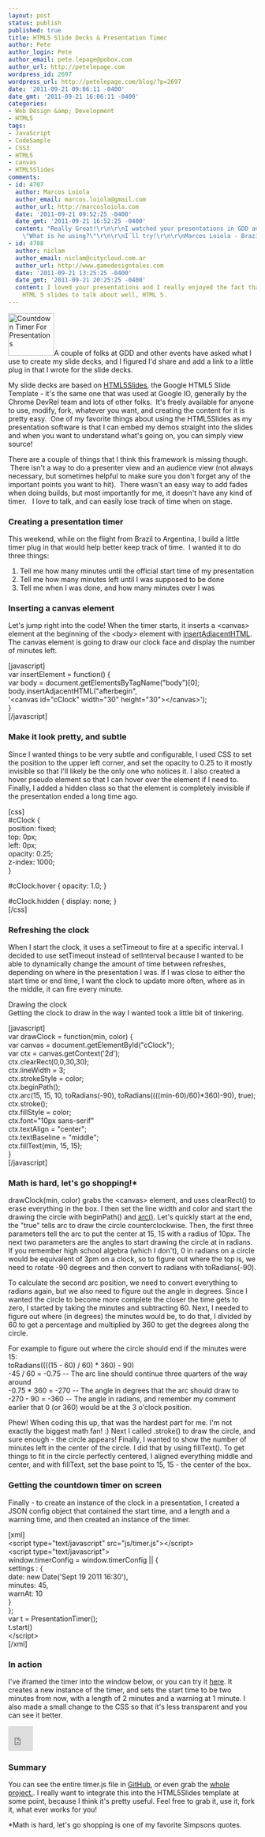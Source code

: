 ```yaml
---
layout: post
status: publish
published: true
title: HTML5 Slide Decks & Presentation Timer
author: Pete
author_login: Pete
author_email: pete.lepage@pobox.com
author_url: http://petelepage.com
wordpress_id: 2697
wordpress_url: http://petelepage.com/blog/?p=2697
date: '2011-09-21 09:06:11 -0400'
date_gmt: '2011-09-21 16:06:11 -0400'
categories:
- Web Design &amp; Development
- HTML5
tags:
- JavaScript
- CodeSample
- CSS3
- HTML5
- canvas
- HTML5Slides
comments:
- id: 4707
  author: Marcos Loiola
  author_email: marcos.loiola@gmail.com
  author_url: http://marcosloiola.com
  date: '2011-09-21 09:52:25 -0400'
  date_gmt: '2011-09-21 16:52:25 -0400'
  content: "Really Great!\r\n\r\nI watched your presentations in GDD and I asked myself
    \"What is he using?\"\r\n\r\nI´ll try!\r\n\r\nMarcos Loiola - Brazil"
- id: 4708
  author: niclam
  author_email: niclam@citycloud.com.ar
  author_url: http://www.gamedesigntales.com
  date: '2011-09-21 13:25:25 -0400'
  date_gmt: '2011-09-21 20:25:25 -0400'
  content: I loved your presentations and I really enjoyed the fact that you used
    HTML 5 slides to talk about well, HTML 5.
---
```

<p><a href="http://petelepage.com/blog/wp-content/uploads/2011/09/timer.png"><img src="http://petelepage.com/blog/wp-content/uploads/2011/09/timer.png" alt="Countdown Timer For Presentations" title="Presentation Timer" width="93" height="86" class="alignleft size-full wp-image-2699" /></a>A couple of folks at GDD and other events have asked what I use to create my slide decks, and I figured I'd share and add a link to a little plug in that I wrote for the slide decks.</p>
<p>My slide decks are based on <a href="http://code.google.com/p/html5slides/" target="_blank">HTML5Slides</a>, the Google HTML5 Slide Template - it's the same one that was used at Google IO, generally by the Chrome DevRel team and lots of other folks.  It's freely available for anyone to use, modify, fork, whatever you want, and creating the content for it is pretty easy.  One of my favorite things about using the HTML5Slides as my presentation software is that I can embed my demos straight into the slides and when you want to understand what's going on, you can simply view source!</p>
<p>There are a couple of things that I think this framework is missing though.  There isn't a way to do a presenter view and an audience view (not always necessary, but sometimes helpful to make sure you don't forget any of the important points you want to hit).  There wasn't an easy way to add fades when doing builds, but most importantly for me, it doesn't have any kind of timer.   I love to talk, and can easily lose track of time when on stage.</p>
<h3>Creating a presentation timer</h3>
<p>This weekend, while on the flight from Brazil to Argentina, I build a little timer plug in that would help better keep track of time.  I wanted it to do three things:</p>
<ol>
<li>Tell me how many minutes until the official start time of my presentation</li>
<li>Tell me how many minutes left until I was supposed to be done</li>
<li>Tell me when I was done, and how many minutes over I was</li>
</ol>
<h3>Inserting a canvas element</h3>
<p>Let's jump right into the code! When the timer starts, it inserts a &lt;canvas&gt; element at the beginning of the &lt;body&gt; element with <a href="http://mzl.la/r5FuiJ" target="_blank">insertAdjacentHTML</a>.  The canvas element is going to draw our clock face and display the number of minutes left.</p>
<p>[javascript]<br />
var insertElement = function() {<br />
  var body = document.getElementsByTagName(&quot;body&quot;)[0];<br />
  body.insertAdjacentHTML(&quot;afterbegin&quot;,<br />
    '&lt;canvas id=&quot;cClock&quot; width=&quot;30&quot; height=&quot;30&quot;&gt;&lt;/canvas&gt;');<br />
}<br />
[/javascript]</p>
<h3>Make it look pretty, and subtle</h3>
<p>Since I wanted things to be very subtle and configurable, I used CSS to set the position to the upper left corner, and set the opacity to 0.25 to it mostly invisible so that I'll likely be the only one who notices it.  I also created a hover pseudo element so that I can hover over the element if I need to.  Finally, I added a hidden class so that the element is completely invisible if the presentation ended a long time ago.</p>
<p>[css]<br />
#cClock {<br />
  position: fixed;<br />
  top: 0px;<br />
  left: 0px;<br />
  opacity: 0.25;<br />
  z-index: 1000;<br />
}</p>
<p>#cClock:hover { opacity: 1.0; }</p>
<p>#cClock.hidden { display: none; }<br />
[/css]</p>
<h3>Refreshing the clock</h3>
<p>When I start the clock, it uses a setTimeout to fire at a specific interval.  I decided to use setTimeout instead of setInterval because I wanted to be able to dynamically change the amount of time between refreshes, depending on where in the presentation I was.  If I was close to either the start time or end time, I want the clock to update more often, where as in the middle, it can fire every minute.</p>
<p>Drawing the clock<br />
Getting the clock to draw in the way I wanted took a little bit of tinkering.</p>
<p>[javascript]<br />
  var drawClock = function(min, color) {<br />
    var canvas = document.getElementById(&quot;cClock&quot;);<br />
    var ctx = canvas.getContext('2d');<br />
    ctx.clearRect(0,0,30,30);<br />
    ctx.lineWidth = 3;<br />
    ctx.strokeStyle = color;<br />
    ctx.beginPath();<br />
    ctx.arc(15, 15, 10, toRadians(-90), toRadians((((min-60)/60)*360)-90), true);<br />
    ctx.stroke();<br />
    ctx.fillStyle = color;<br />
    ctx.font=&quot;10px sans-serif&quot;<br />
    ctx.textAlign = &quot;center&quot;;<br />
    ctx.textBaseline = &quot;middle&quot;;<br />
    ctx.fillText(min, 15, 15);<br />
  }<br />
[/javascript]</p>
<h3>Math is hard, let's go shopping!*</h3>
<p>drawClock(min, color) grabs the &lt;canvas&gt; element, and uses clearRect() to erase everything in the box.  I then set the line width and color and start the drawing the circle with beginPath() and <a href="http://mzl.la/nRiHGl" target="_blank">arc()</a>.  Let's quickly start at the end, the "true" tells arc to draw the circle counterclockwise.  Then, the first three parameters tell the arc to put the center at 15, 15 with a radius of 10px.  The next two parameters are the angles to start drawing the circle at in radians.  If you remember high school algebra (which I don't), 0 in radians on a circle would be equivalent of 3pm on a clock, so to figure out where the top is, we need to rotate -90 degrees and then convert to radians with toRadians(-90).  </p>
<p>To calculate the second arc position, we need to convert everything to radians again, but we also need to figure out the angle in degrees.  Since I wanted the circle to become more complete the closer the time gets to zero, I started by taking the minutes and subtracting 60.  Next, I needed to figure out where (in degrees) the minutes would be, to do that, I divided by 60 to get a percentage and multiplied by 360 to get the degrees along the circle.  </p>
<p>For example to figure out where the circle should end if the minutes were 15:<br />
toRadians((((15 - 60) / 60) * 360) - 90)<br />
-45 / 60 = -0.75 -- The arc line should continue three quarters of the way around<br />
-0.75 * 360 = -270 -- The angle in degrees that the arc should draw to<br />
-270 - 90 = -360 -- The angle in radians, and remember my comment earlier that 0 (or 360) would be at the 3 o'clock position.</p>
<p>Phew! When coding this up, that was the hardest part for me.  I'm not exactly the biggest math fan! :)  Next I called .stroke() to draw the circle, and sure enough - the circle appears!  Finally, I wanted to show the number of minutes left in the center of the circle.  I did that by using fillText().  To get things to fit in the circle perfectly centered, I aligned everything middle and center, and with fillText, set the base point to 15, 15 - the center of the box.</p>
<h3>Getting the countdown timer on screen</h3>
<p>Finally - to create an instance of the clock in a presentation, I created a JSON config object that contained the start time, and a length and a warning time, and then created an instance of the timer.</p>
<p>[xml]<br />
&lt;script type=&quot;text/javascript&quot; src=&quot;js/timer.js&quot;&gt;&lt;/script&gt;<br />
&lt;script type=&quot;text/javascript&quot;&gt;<br />
  window.timerConfig = window.timerConfig || {<br />
    settings : {<br />
      date: new Date('Sept 19 2011 16:30'),<br />
      minutes: 45,<br />
      warnAt: 10<br />
    }<br />
  };<br />
  var t = PresentationTimer();<br />
  t.start()<br />
&lt;/script&gt;<br />
[/xml]</p>
<h3>In action</h3>
<p>I've iframed the timer into the window below, or you can try it <a href="http://bit.ly/pIUxqH" target="_blank">here</a>.  It creates a new instance of the timer, and sets the start time to be two minutes from now, with a length of 2 minutes and a warning at 1 minute.  I also made a small change to the CSS so that it's less transparent and you can see it better.</p>
<p><iframe src="http://petelepage.com/scratch/presotimer/" style="border: none; width:50px; height: 50px;box-shadow:none;"></iframe></p>
<h3>Summary</h3>
<p>You can see the entire timer.js file in <a href="http://bit.ly/qwqDUc" target="_blank">GitHub</a>, or even grab the <a href="http://bit.ly/nifQCq" target="_blank">whole project.</a>.  I really want to integrate this into the HTML5Slides template at some point, because I think it's pretty useful.  Feel free to grab it, use it, fork it, what ever works for you! </p>
<p>*Math is hard, let's go shopping is one of my favorite Simpsons quotes.</p>
